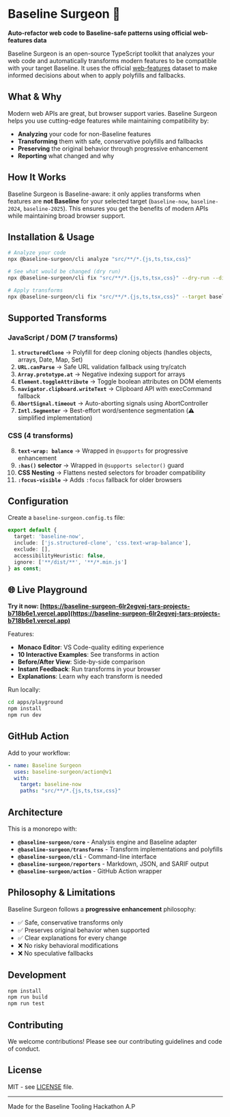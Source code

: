 # Baseline Surgeon 🔧

**Auto-refactor web code to Baseline-safe patterns using official web-features data**

Baseline Surgeon is an open-source TypeScript toolkit that analyzes your web code and automatically transforms modern features to be compatible with your target Baseline. It uses the official [web-features](https://github.com/web-platform-dx/web-features) dataset to make informed decisions about when to apply polyfills and fallbacks.

## What & Why

Modern web APIs are great, but browser support varies. Baseline Surgeon helps you use cutting-edge features while maintaining compatibility by:

- **Analyzing** your code for non-Baseline features
- **Transforming** them with safe, conservative polyfills and fallbacks  
- **Preserving** the original behavior through progressive enhancement
- **Reporting** what changed and why

## How It Works

Baseline Surgeon is Baseline-aware: it only applies transforms when features are **not Baseline** for your selected target (`baseline-now`, `baseline-2024`, `baseline-2025`). This ensures you get the benefits of modern APIs while maintaining broad browser support.

## Installation & Usage

```bash
# Analyze your code
npx @baseline-surgeon/cli analyze "src/**/*.{js,ts,tsx,css}"

# See what would be changed (dry run)
npx @baseline-surgeon/cli fix "src/**/*.{js,ts,tsx,css}" --dry-run --diff

# Apply transforms
npx @baseline-surgeon/cli fix "src/**/*.{js,ts,tsx,css}" --target baseline-now
```

## Supported Transforms

### JavaScript / DOM (7 transforms)

1. **`structuredClone`** → Polyfill for deep cloning objects (handles objects, arrays, Date, Map, Set)
2. **`URL.canParse`** → Safe URL validation fallback using try/catch
3. **`Array.prototype.at`** → Negative indexing support for arrays
4. **`Element.toggleAttribute`** → Toggle boolean attributes on DOM elements
5. **`navigator.clipboard.writeText`** → Clipboard API with execCommand fallback
6. **`AbortSignal.timeout`** → Auto-aborting signals using AbortController
7. **`Intl.Segmenter`** → Best-effort word/sentence segmentation (⚠️ simplified implementation)

### CSS (4 transforms)

8. **`text-wrap: balance`** → Wrapped in `@supports` for progressive enhancement
9. **`:has()` selector** → Wrapped in `@supports selector()` guard
10. **CSS Nesting** → Flattens nested selectors for broader compatibility
11. **`:focus-visible`** → Adds `:focus` fallback for older browsers

## Configuration

Create a `baseline-surgeon.config.ts` file:

```typescript
export default {
  target: 'baseline-now',
  include: ['js.structured-clone', 'css.text-wrap-balance'],
  exclude: [],
  accessibilityHeuristic: false,
  ignore: ['**/dist/**', '**/*.min.js']
} as const;
```

## 🌐 Live Playground

**Try it now: [https://baseline-surgeon-6lr2egvej-tars-projects-b718b6e1.vercel.app](https://baseline-surgeon-6lr2egvej-tars-projects-b718b6e1.vercel.app)**

Features:
- **Monaco Editor**: VS Code-quality editing experience
- **10 Interactive Examples**: See transforms in action
- **Before/After View**: Side-by-side comparison
- **Instant Feedback**: Run transforms in your browser
- **Explanations**: Learn why each transform is needed

Run locally:
```bash
cd apps/playground
npm install
npm run dev
```

## GitHub Action

Add to your workflow:

```yaml
- name: Baseline Surgeon
  uses: baseline-surgeon/action@v1
  with:
    target: baseline-now
    paths: "src/**/*.{js,ts,tsx,css}"
```

## Architecture

This is a monorepo with:

- **`@baseline-surgeon/core`** - Analysis engine and Baseline adapter
- **`@baseline-surgeon/transforms`** - Transform implementations and polyfills
- **`@baseline-surgeon/cli`** - Command-line interface  
- **`@baseline-surgeon/reporters`** - Markdown, JSON, and SARIF output
- **`@baseline-surgeon/action`** - GitHub Action wrapper

## Philosophy & Limitations

Baseline Surgeon follows a **progressive enhancement** philosophy:

- ✅ Safe, conservative transforms only
- ✅ Preserves original behavior when supported
- ✅ Clear explanations for every change
- ❌ No risky behavioral modifications
- ❌ No speculative fallbacks

## Development

```bash
npm install
npm run build
npm run test
```

## Contributing

We welcome contributions! Please see our contributing guidelines and code of conduct.

## License

MIT - see [LICENSE](./LICENSE) file.

---

Made for the Baseline Tooling Hackathon
A.P